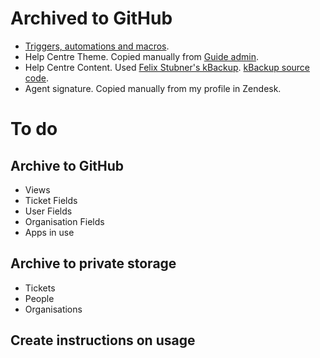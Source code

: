 # Archived to GitHub
 - [Triggers, automations and macros](https://github.com/itsolver/zendesk/blob/master/backup_business_rules.py).
 - Help Centre Theme. Copied manually from [Guide admin](https://support.itsolver.net/hc/admin/appearance#customization).
 - Help Centre Content. Used [Felix Stubner's kBackup](https://support.zendesk.com/hc/en-us/community/posts/210927837). [kBackup source code](https://github.com/Fail2Reap/kBackup).
 - Agent signature. Copied manually from my profile in Zendesk.

# To do

## Archive to GitHub 
 - Views
 - Ticket Fields
 - User Fields
 - Organisation Fields
 - Apps in use

## Archive to private storage
 - Tickets
 - People
 - Organisations

## Create instructions on usage